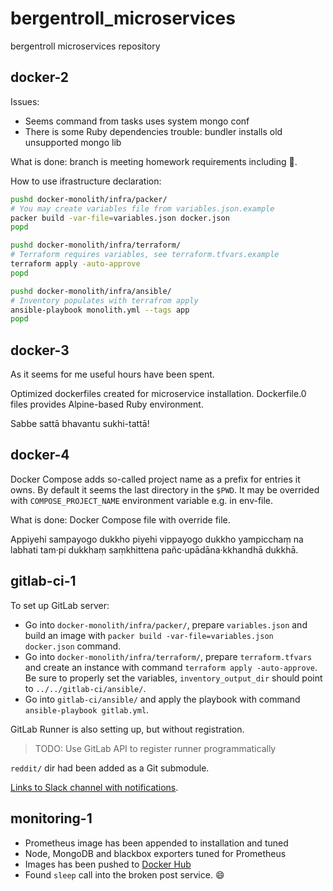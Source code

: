 # bergentroll_microservices

bergentroll microservices repository

## docker-2

Issues:

- Seems command from tasks uses system mongo conf
- There is some Ruby dependencies trouble: bundler installs old unsupported
  mongo lib

What is done: branch is meeting homework requirements including 🌟.

How to use ifrastructure declaration:
```bash
pushd docker-monolith/infra/packer/
# You may create variables file from variables.json.example
packer build -var-file=variables.json docker.json
popd

pushd docker-monolith/infra/terraform/
# Terraform requires variables, see terraform.tfvars.example
terraform apply -auto-approve
popd

pushd docker-monolith/infra/ansible/
# Inventory populates with terrafrom apply
ansible-playbook monolith.yml --tags app
popd
```

## docker-3

As it seems for me useful hours have been spent.

Optimized dockerfiles created for microservice installation. Dockerfile.0 files
provides Alpine-based Ruby environment.

Sabbe sattā bhavantu sukhi-tattā!

## docker-4

Docker Compose adds so-called project name as a prefix for entries it owns. By
default it seems the last directory in the `$PWD`. It may be overrided with
`COMPOSE_PROJECT_NAME` environment variable e.g. in env-file.

What is done: Docker Compose file with override file.

Appiyehi sampayogo dukkho piyehi vippayogo dukkho yampicchaṃ na labhati
tam·pi dukkhaṃ saṃkhittena pañc·upādāna·kkhandhā dukkhā.

## gitlab-ci-1

To set up GitLab server:
- Go into `docker-monolith/infra/packer/`, prepare `variables.json` and build
  an image with `packer build -var-file=variables.json docker.json` command.
- Go into `docker-monolith/infra/terraform/`, prepare `terraform.tfvars` and
  create an instance with command `terraform apply -auto-approve`. Be sure to
  properly set the variables, `inventory_output_dir` should point to
  `../../gitlab-ci/ansible/`.
- Go into `gitlab-ci/ansible/` and apply the playbook with command
  `ansible-playbook gitlab.yml`.

GitLab Runner is also setting up, but without registration.

> TODO: Use GitLab API to register runner programmatically

`reddit/` dir had been added as a Git submodule.

[Links to Slack channel with
notifications](slack://channel?idC02GPEREZRR=&team=T6HR0TUP3).

## monitoring-1

- Prometheus image has been appended to installation and tuned
- Node, MongoDB and blackbox exporters tuned for Prometheus
- Images has been pushed to [Docker Hub](https://hub.docker.com/u/bergentroll)
- Found `sleep` call into the broken post service. :smile:
